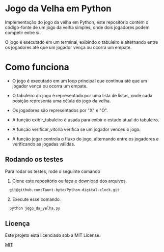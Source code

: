 # Jogo da Velha em Python

Implementação do jogo da velha em Python, este repositório contém o código-fonte de um jogo da velha simples, onde dois jogadores podem competir entre si. 

O jogo é executado em um terminal, exibindo o tabuleiro e alternando entre os jogadores até que um jogador vença ou ocorra um empate.

# Como funciona 

- O jogo é executado em um loop principal que continua até que um jogador vença ou ocorra um empate. 

- O tabuleiro do jogo é representado por uma lista de listas, onde cada posição representa uma célula do jogo da velha. 

- Os jogadores são representados por "X" e "O". 

- A função exibir_tabuleiro é usada para exibir o estado atual do tabuleiro.

- A função verificar_vitoria verifica se um jogador venceu o jogo. 

- A função jogar controla o fluxo do jogo, alternando entre os jogadores e verificando as jogadas válidas.

## Rodando os testes

Para rodar os testes, rode o seguinte comando

1) Clone este repositório ou faça o download dos arquivos.
```bash
  git@github.com:Taunt-byte/Python-digital-clock.git
```

2) Execute esse comando.

```bash
  python jogo_da_velha.py
```

## Licença

Este projeto está licenciado sob a MIT License.

[MIT](https://choosealicense.com/licenses/mit/)
